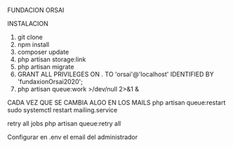 FUNDACION ORSAI

INSTALACION
1. git clone
2. npm install
3. composer update
4. php artisan storage:link
5. php artisan migrate
6. GRANT ALL PRIVILEGES ON *.* TO 'orsai'@'localhost' IDENTIFIED BY 'fundaxionOrsai2020';
5. php artisan queue:work >/dev/null 2>&1 &



CADA VEZ QUE SE CAMBIA ALGO EN LOS MAILS
php artisan queue:restart
sudo systemctl restart mailing.service

retry all jobs
php artisan queue:retry all

Configurar en .env el email del administrador


